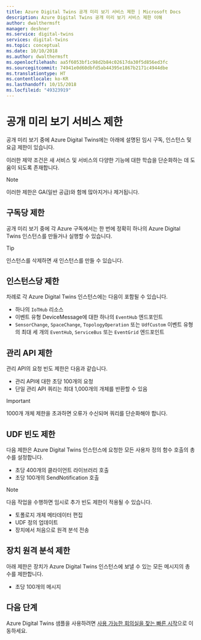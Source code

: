 ```yaml
---
title: Azure Digital Twins 공개 미리 보기 서비스 제한 | Microsoft Docs
description: Azure Digital Twins 공개 미리 보기 서비스 제한 이해
author: dwalthermsft
manager: deshner
ms.service: digital-twins
services: digital-twins
ms.topic: conceptual
ms.date: 10/10/2018
ms.author: dwalthermsft
ms.openlocfilehash: aa5f6053bf1c98d2b84c02617da30f5d856ed3fc
ms.sourcegitcommit: 74941e0d60dbfd5ab44395e1867b2171c4944dbe
ms.translationtype: HT
ms.contentlocale: ko-KR
ms.lasthandoff: 10/15/2018
ms.locfileid: "49323919"
---
```

# <a name="public-preview-service-limits"></a>공개 미리 보기 서비스 제한

공개 미리 보기 중에 Azure Digital Twins에는 아래에 설명된 임시 구독, 인스턴스 및 요금 제한이 있습니다.

이러한 제약 조건은 새 서비스 및 서비스의 다양한 기능에 대한 학습을 단순화하는 데 도움이 되도록 존재합니다.

> [!NOTE]
> 이러한 제한은 GA(일반 공급)와 함께 많아지거나 제거됩니다.

## <a name="per-subscription-limits"></a>구독당 제한

공개 미리 보기 중에 각 Azure 구독에서는 한 번에 정확히 하나의 Azure Digital Twins 인스턴스를 만들거나 실행할 수 있습니다.

> [!TIP]
> 인스턴스를 삭제하면 새 인스턴스를 만들 수 있습니다.

## <a name="per-instance-limits"></a>인스턴스당 제한

차례로 각 Azure Digital Twins 인스턴스에는 다음이 포함될 수 있습니다.

- 하나의 `IoTHub` 리소스
- 이벤트 유형 DeviceMessage에 대한 하나의 `EventHub` 엔드포인트
- `SensorChange`, `SpaceChange`, `TopologyOperation` 또는 `UdfCustom` 이벤트 유형의 최대 세 개의 `EventHub`, `ServiceBus` 또는 `EventGrid` 엔드포인트

## <a name="management-api-limits"></a>관리 API 제한

관리 API의 요청 빈도 제한은 다음과 같습니다.

- 관리 API에 대한 초당 100개의 요청
- 단일 관리 API 쿼리는 최대 1,000개의 개체를 반환할 수 있음

> [!IMPORTANT]
> 1000개 개체 제한을 초과하면 오류가 수신되며 쿼리를 단순화해야 합니다.

## <a name="udf-rate-limits"></a>UDF 빈도 제한

다음 제한은 Azure Digital Twins 인스턴스에 요청한 모든 사용자 정의 함수 호출의 총 수를 설정합니다.

- 초당 400개의 클라이언트 라이브러리 호출
- 초당 100개의 SendNotification 호출

> [!NOTE]
> 다음 작업을 수행하면 임시로 추가 빈도 제한이 적용될 수 있습니다.
> - 토폴로지 개체 메타데이터 편집
> - UDF 정의 업데이트
> - 장치에서 처음으로 원격 분석 전송

## <a name="device-telemetry-limits"></a>장치 원격 분석 제한

아래 제한은 장치가 Azure Digital Twins 인스턴스에 보낼 수 있는 모든 메시지의 총 수를 제한합니다.

- 초당 100개의 메시지

## <a name="next-steps"></a>다음 단계

Azure Digital Twins 샘플을 사용하려면 [사용 가능한 회의실을 찾는 빠른 시작](./quickstart-view-occupancy-dotnet.md)으로 이동하세요.